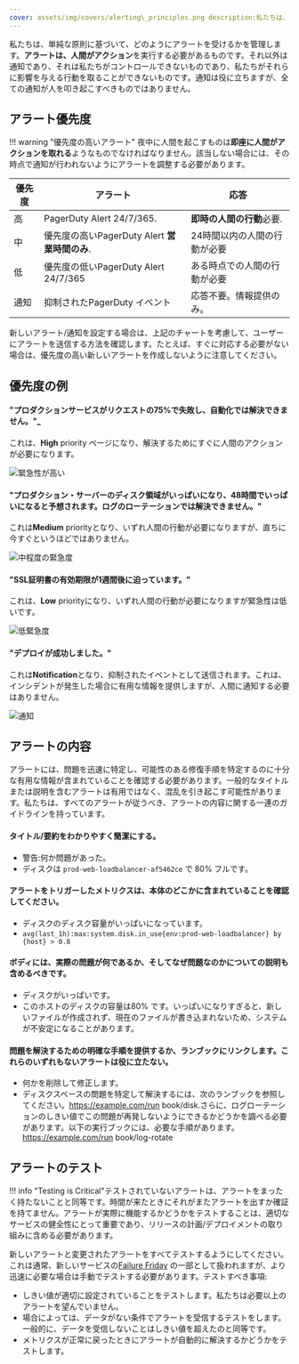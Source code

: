 ```yaml
---
cover: assets/img/covers/alerting\_principles.png description:私たちは、単純な原則に基づいてアラートを取得する方法を管理します。アラートは、人間がアクションを実行することを必要とするものです。それ以外は通知であり、それは私たちがコントロールできないものであり、私たちがそれらに影響を与える行動を取ることができないものです。通知は役に立つが、全ての通知が人を叩き起こすべきものではありません。
---
```

私たちは、単純な原則に基づいて、どのようにアラートを受けるかを管理します。**アラートは、人間がアクション**を実行する必要があるものです。それ以外は通知であり、それは私たちがコントロールできないものであり、私たちがそれらに影響を与える行動を取ることができないものです。通知は役に立ちますが、全ての通知が人を叩き起こすべきものではありません。

## アラート優先度

!!! warning "優先度の高いアラート"
    夜中に人間を起こすものは**即座に人間がアクションを取れる**ようなものでなければなりません。該当しない場合には、その時点で通知が行われないようにアラートを調整する必要があります。

| 優先度 | アラート | 応答 |
| -------- | ------ | -------- |
| 高 | PagerDuty Alert 24/7/365. |  **即時の人間の行動**必要. |
| 中 | 優先度の高いPagerDuty Alert **営業時間のみ**. | 24時間以内の人間の行動が必要 |
| 低 | 優先度の低いPagerDuty Alert 24/7/365 | ある時点での人間の行動が必要 |
| 通知 | 抑制されたPagerDuty イベント | 応答不要。情報提供のみ。 |

新しいアラート/通知を設定する場合は、上記のチャートを考慮して、ユーザーにアラートを送信する方法を確認します。たとえば、すぐに対応する必要がない場合は、優先度の高い新しいアラートを作成しないように注意してください。

## 優先度の例

#### "プロダクションサービスがリクエストの75%で失敗し、自動化では解決できません。"_
これは、**High** priority ページになり、解決するためにすぐに人間のアクションが必要になります。

![緊急性が高い](../assets/img/screenshots/high_urgency.png)

#### "プロダクション・サーバーのディスク領域がいっぱいになり、48時間でいっぱいになると予想されます。ログのローテーションでは解決できません。"
これは**Medium** priorityとなり、いずれ人間の行動が必要になりますが、直ちに今すぐというほどではありません。

![中程度の緊急度](../assets/img/screenshots/high_business_hours.png)

#### "SSL証明書の有効期限が1週間後に迫っています。"
これは、**Low** priorityになり、いずれ人間の行動が必要になりますが緊急性は低いです。

![低緊急度](../assets/img/screenshots/low_urgency.png)

#### "デプロイが成功しました。"
これは**Notification**となり、抑制されたイベントとして送信されます。これは、インシデントが発生した場合に有用な情報を提供しますが、人間に通知する必要はありません。

![通知](../assets/img/screenshots/suppressed.png)


## アラートの内容

アラートには、問題を迅速に特定し、可能性のある修復手順を特定するのに十分な有用な情報が含まれていることを確認する必要があります。一般的なタイトルまたは説明を含むアラートは有用ではなく、混乱を引き起こす可能性があります。私たちは、すべてのアラートが従うべき、アラートの内容に関する一連のガイドラインを持っています。

#### タイトル/要約をわかりやすく簡潔にする。
  * <span class="icon bad"></span> 警告:何か問題があった。
  * <span class="icon good"></span> ディスクは `prod-web-loadbalancer-af5462ce` で 80% フルです。

#### アラートをトリガーしたメトリクスは、本体のどこかに含まれていることを確認してください。
  * <span class="icon bad"></span> ディスクのディスク容量がいっぱいになっています。
  * <span class="icon good"></span> `avg(last_1h):max:system.disk.in_use{env:prod-web-loadbalancer} by {host} > 0.8`

#### ボディには、実際の問題が何であるか、そしてなぜ問題なのかについての説明も含めるべきです。
  * <span class="icon bad"></span> ディスクがいっぱいです。
  * <span class="icon good"></span> このホストのディスクの容量は80% です。いっぱいになりすぎると、新しいファイルが作成されず、現在のファイルが書き込まれないため、システムが不安定になることがあります。

#### 問題を解決するための明確な手順を提供するか、ランブックにリンクします。これらのいずれもないアラートは役に立たない。
  * <span class="icon bad"></span> 何かを削除して修正します。
  * <span class="icon good"></span> ディスクスペースの問題を特定して解決するには、次のランブックを参照してください。https://example.com/run book/disk.さらに、ログローテーションのしきい値でこの問題が再発しないようにできるかどうかを調べる必要があります。以下の実行ブックには、必要な手順があります。https://example.com/run book/log-rotate


## アラートのテスト

!!! info "Testing is Critical"テストされていないアラートは、アラートをまったく持たないことと同等です。時間が来たときにそれがまたアラートを出すか確証を持てません。アラートが実際に機能するかどうかをテストすることは、適切なサービスの健全性にとって重要であり、リリースの計画/デプロイメントの取り組みに含める必要があります。

新しいアラートと変更されたアラートをすべてテストするようにしてください。これは通常、新しいサービスの[Failure Friday](https://www.pagerduty.com/blog/failure-friday-at-pagerduty/) の一部として扱われますが、より迅速に必要な場合は手動でテストする必要があります。テストすべき事項:

* しきい値が適切に設定されていることをテストします。私たちは必要以上のアラートを望んでいません。
* 場合によっては、データがない条件でアラートを受信するテストをします。一般的に、データを受信しないことはしきい値を超えたのと同等です。
* メトリクスが正常に戻ったときにアラートが自動的に解決するかどうかをテストします。
